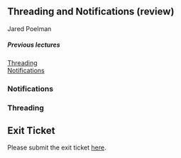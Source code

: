 ## Threading and Notifications (review)
Jared Poelman  

##### Previous lectures  
[Threading](https://github.com/accesscode-2-1/unit-2/blob/master/lessons/10_Threads.md)  
[Notifications](https://github.com/accesscode-2-1/unit-2/blob/master/lessons/11_Notifications.md)  

### Notifications

### Threading  

## Exit Ticket  
Please submit the exit ticket [here](https://docs.google.com/forms/d/1YlBu5qmGigbq5AdfiU4x-E7JVoDShq4lSacoetuu5ZA/viewform).  
